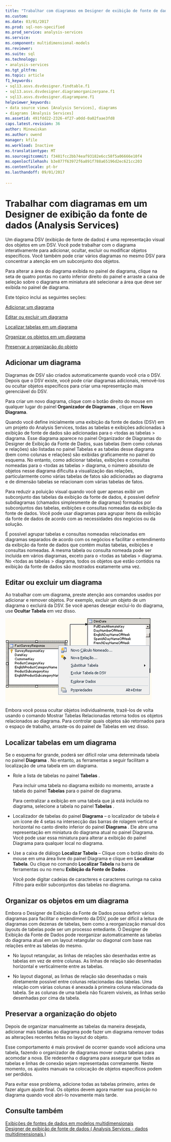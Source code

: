 ```yaml
---
title: "Trabalhar com diagramas em Designer de exibição de fonte de dados (Analysis Services) | Microsoft Docs"
ms.custom: 
ms.date: 03/01/2017
ms.prod: sql-non-specified
ms.prod_service: analysis-services
ms.service: 
ms.component: multidimensional-models
ms.reviewer: 
ms.suite: sql
ms.technology:
- analysis-services
ms.tgt_pltfrm: 
ms.topic: article
f1_keywords:
- sql13.asvs.dsvdesigner.findtable.f1
- sql13.asvs.dsvdesigner.diagramorganizerpane.f1
- sql13.asvs.dsvdesigner.diagrampane.f1
helpviewer_keywords:
- data source views [Analysis Services], diagrams
- diagrams [Analysis Services]
ms.assetid: 491fdd22-2326-4f27-a0dd-0a02faae3fd8
caps.latest.revision: 36
author: Minewiskan
ms.author: owend
manager: kfile
ms.workload: Inactive
ms.translationtype: MT
ms.sourcegitcommit: f3481fcc2bb74eaf93182e6cc58f5a06666e10f4
ms.openlocfilehash: b3e877f63972f6a891f788a65196d2ec621cc203
ms.contentlocale: pt-br
ms.lasthandoff: 09/01/2017

---
```

# <a name="work-with-diagrams-in-data-source-view-designer-analysis-services"></a>Trabalhar com diagramas em um Designer de exibição da fonte de dados (Analysis Services)
  Um diagrama DSV (exibição de fonte de dados) é uma representação visual dos objetos em um DSV. Você pode trabalhar com o diagrama interativamente para adicionar, ocultar, excluir ou modificar objetos específicos. Você também pode criar vários diagramas no mesmo DSV para concentrar a atenção em um subconjunto dos objetos.  
  
 Para alterar a área do diagrama exibida no painel de diagrama, clique na seta de quatro pontas no canto inferior direito do painel e arraste a caixa de seleção sobre o diagrama em miniatura até selecionar a área que deve ser exibida no painel de diagrama.  
  
 Este tópico inclui as seguintes seções:  
  
 [Adicionar um diagrama](#bkmk_add)  
  
 [Editar ou excluir um diagrama](#bkmk_edit)  
  
 [Localizar tabelas em um diagrama](#bkmk_findtables)  
  
 [Organizar os objetos em um diagrama](#bkmk_arrangeobjects)  
  
 [Preservar a organização do objeto](#bkmk_preserve)  
  
##  <a name="bkmk_add"></a> Adicionar um diagrama  
 Diagramas de DSV são criados automaticamente quando você cria o DSV. Depois que o DSV existe, você pode criar diagramas adicionais, removê-los ou ocultar objetos específicos para criar uma representação mais gerenciável do DSV.  
  
 Para criar um novo diagrama, clique com o botão direito do mouse em qualquer lugar do painel **Organizador de Diagramas** , clique em **Novo Diagrama**.  
  
 Quando você define inicialmente uma exibição da fonte de dados (DSV) em um projeto do Analysis Services, todas as tabelas e exibições adicionadas à exibição de fonte de dados são adicionadas para o \<todas as tabelas > diagrama. Esse diagrama aparece no painel Organizador de Diagramas do Designer de Exibição da Fonte de Dados, suas tabelas (bem como colunas e relações) são listadas no painel Tabelas e as tabelas desse diagrama (bem como colunas e relações) são exibidas graficamente no painel do esquema. No entanto, como adicionar tabelas, exibições e consultas nomeadas para o \<todas as tabelas > diagrama, o número absoluto de objetos nesse diagrama dificulta a visualização das relações, particularmente como várias tabelas de fatos são adicionadas ao diagrama e de dimensão tabelas se relacionam com várias tabelas de fatos.  
  
 Para reduzir a poluição visual quando você quer apenas exibir um subconjunto das tabelas da exibição da fonte de dados, é possível definir subdiagramas (chamados simplesmente de diagramas) formados por subconjuntos das tabelas, exibições e consultas nomeadas da exibição da fonte de dados. Você pode usar diagramas para agrupar itens da exibição da fonte de dados de acordo com as necessidades dos negócios ou da solução.  
  
 É possível agrupar tabelas e consultas nomeadas relacionadas em diagramas separados de acordo com os negócios e facilitar o entendimento da exibição da fonte de dados que contém muitas tabelas, exibições e consultas nomeadas. A mesma tabela ou consulta nomeada pode ser incluída em vários diagramas, exceto para o \<todas as tabelas > diagrama. No \<todas as tabelas > diagrama, todos os objetos que estão contidos na exibição da fonte de dados são mostrados exatamente uma vez.  
  
##  <a name="bkmk_edit"></a> Editar ou excluir um diagrama  
 Ao trabalhar com um diagrama, preste atenção aos comandos usados por adicionar e remover objetos. Por exemplo, excluir um objeto de um diagrama o excluirá da DSV. Se você apenas desejar excluí-lo do diagrama, use **Ocultar Tabela** em vez disso.  
  
 ![Captura de tela de espaço de trabalho de diagrama, menu de atalho](../../analysis-services/multidimensional-models/media/ssas-olapdsv-diagram.gif "captura de tela de espaço de trabalho de diagrama, menu de atalho")  
  
 Embora você possa ocultar objetos individualmente, trazê-los de volta usando o comando Mostrar Tabelas Relacionadas retorna todos os objetos relacionados ao diagrama. Para controlar quais objetos são retornados para o espaço de trabalho, arraste-os do painel de Tabelas em vez disso.  
  
##  <a name="bkmk_findtables"></a> Localizar tabelas em um diagrama  
 Se o esquema for grande, poderá ser difícil rolar uma determinada tabela no painel **Diagrama** . No entanto, as ferramentas a seguir facilitam a localização de uma tabela em um diagrama.  
  
-   Role a lista de tabelas no painel **Tabelas** .  
  
     Para incluir uma tabela no diagrama exibido no momento, arraste a tabela do painel **Tabelas** para o painel de diagrama.  
  
     Para centralizar a exibição em uma tabela que já está incluída no diagrama, selecione a tabela no painel **Tabelas** .  
  
-   Localizador de tabelas do painel **Diagrama** – o localizador de tabela é um ícone de 4 setas na intersecção das barras de rolagem vertical e horizontal no canto direito inferior do painel **Diagrama** . Ele abre uma representação em miniatura do diagrama atual no painel Diagrama. Você pode usar essa miniatura para alterar a exibição do painel Diagrama para qualquer local no diagrama.  
  
-   Use a caixa de diálogo **Localizar Tabela** – Clique com o botão direito do mouse em uma área livre do painel Diagrama e clique em **Localizar Tabela**. Ou clique no comando **Localizar Tabela** na barra de ferramentas ou no menu **Exibição da Fonte de Dados** .  
  
     Você pode digitar cadeias de caracteres e caracteres curinga na caixa Filtro para exibir subconjuntos das tabelas no diagrama.  
  
##  <a name="bkmk_arrangeobjects"></a> Organizar os objetos em um diagrama  
 Embora o Designer de Exibição da Fonte de Dados possa definir vários diagramas para facilitar o entendimento da DSV, pode ser difícil a leitura de diagramas com dezenas de tabelas, bem como a reorganização manual dos layouts de tabelas pode ser um processo entediante. O Designer de Exibição da Fonte de Dados pode reorganizar automaticamente as tabelas do diagrama atual em um layout retangular ou diagonal com base nas relações entre as tabelas do mesmo.  
  
-   No layout retangular, as linhas de relações são desenhadas entre as tabelas em vez de entre colunas. As linhas de relação são desenhadas horizontal e verticalmente entre as tabelas.  
  
-   No layout diagonal, as linhas de relação são desenhadas o mais diretamente possível entre colunas relacionadas das tabelas. Uma relação com várias colunas é anexada à primeira coluna relacionada da tabela. Se as colunas de uma tabela não ficarem visíveis, as linhas serão desenhadas por cima da tabela.  
  
##  <a name="bkmk_preserve"></a> Preservar a organização do objeto  
 Depois de organizar manualmente as tabelas da maneira desejada, adicionar mais tabelas ao diagrama pode fazer um diagrama remover todas as alterações recentes feitas no layout do objeto.  
  
 Esse comportamento é mais provável de ocorrer quando você adiciona uma tabela, fazendo o organizador de diagramas mover outras tabelas para acomodar a nova. Ele redesenha o diagrama para assegurar que todas as tabelas e linhas de conexão sejam representadas corretamente. Neste momento, os ajustes manuais na colocação de objetos específicos podem ser perdidos.  
  
 Para evitar esse problema, adicione todas as tabelas primeiro, antes de fazer algum ajuste final. Os objetos devem agora manter sua posição no diagrama quando você abri-lo novamente mais tarde.  
  
## <a name="see-also"></a>Consulte também  
 [Exibições de fontes de dados em modelos multidimensionais](../../analysis-services/multidimensional-models/data-source-views-in-multidimensional-models.md)   
 [Designer de exibição de fonte de dados &#40; Analysis Services - dados multidimensionais &#41;](http://msdn.microsoft.com/library/6f40a074-761f-440b-a999-09b755bd86ce)  
  
  

